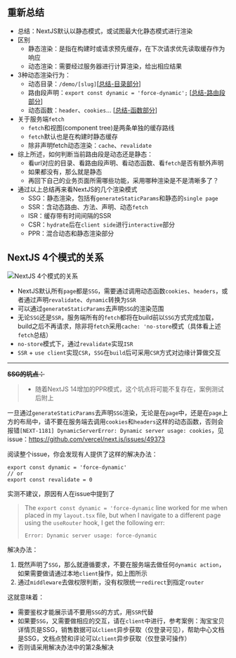 ## 重新总结

- 总结：NextJS默认以静态模式，或试图最大化静态模式进行渲染
- 区别
  - 静态渲染：是指在构建时或请求预先缓存，在下次请求优先读取缓存作为响应
  - 动态渲染：需要经过服务器进行计算渲染，给出相应结果
- 3种动态渲染行为：
  - 动态目录：`/demo/[slug]`[[总结-目录部分](https://github.com/cgfeel/next.v2/blob/master/README.md#%E8%B7%AF%E7%94%B1%E5%92%8C%E6%96%87%E4%BB%B6%E7%BA%A6%E5%AE%9Arouting--file-conventions)]
  - 路由段声明：`export const dynamic = 'force-dynamic';` [[总结-路由段部分](https://github.com/cgfeel/next.v2/blob/master/README.md#%E8%B7%AF%E7%94%B1%E5%92%8C%E6%96%87%E4%BB%B6%E7%BA%A6%E5%AE%9Arouting--file-conventions)]
  - 动态函数：`header`、`cookies`... [[总结-函数部分](https://github.com/cgfeel/next.v2/blob/master/README.md#%E6%A0%B7%E5%BC%8F%E4%BC%98%E5%8C%96%E7%BB%84%E4%BB%B6%E5%87%BD%E6%95%B0styling--optimizing--compoonents--functions)]
- 关于服务端`fetch`
  - `fetch`和视图(component tree)是两条单独的缓存路线
  - `fetch`默认也是在构建时静态缓存
  - 除非声明fetch动态渲染：`cache`、`revalidate`
- 综上所述，如何判断当前路由段是动态还是静态：
  - 看url对应的目录、看路由段声明、看动态函数、看`fetch`是否有额外声明
  - 如果都没有，那么就是静态
  - 再回下自己的业务页面所需哪些功能，采用哪种渲染是不是清晰多了？
- 通过以上总结再来看NextJS的几个渲染模式
  - SSG：静态渲染，包括有`generateStaticParams`和静态的`single page`
  - SSR：含动态路由、方法、声明、动态`fetch`
  - ISR：缓存带有时间间隔的SSR
  - CSR：`hydrate`后在`client side`进行`interactive`部分
  - PPR：混合动态和静态渲染部分

## NextJS 4个模式的关系

![NextJS 4个模式的关系](https://github.com/cgfeel/next.v2/assets/578141/8a4cd4c1-c07b-4782-a506-bdfd2c2690c5)

- NextJS默认所有`page`都是`SSG`，需要通过调用动态函数`cookies`、`headers`，或者通过声明`revalidate`、`dynamic`转换为`SSR`
- 可以通过`generateStaticParams`去声明`SSG`的渲染范围
- 无论`SSG`还是`SSR`，服务端所有的`fetch`都将在build前以`SSG`方式完成加载，build之后不再请求，除非将`fetch`采用`cache: 'no-store`模式（具体看上述`fetch`总结）
- `no-store`模式下，通过`revalidate`实现`ISR`
- `SSR` + `use client`实现`CSR`，`SSG`在`build`后可采用`CSR`方式对边缘计算做交互

---

**~~SSG的坑点：~~**

> - 随着NextJS 14增加的PPR模式，这个坑点将可能不复存在，案例测试后附上

一旦通过`generateStaticParams`去声明`SSG`渲染，无论是在`page`中，还是在`page`上方的布局中，请不要在服务端去调用`cookies`和`headers`这样的动态函数，否则会报错`[NEXT-1181] DynamicServerError: Dynamic server usage: cookies`，见issue：https://github.com/vercel/next.js/issues/49373

阅读整个issue，你会发现有人提供了这样的解决办法：
```
export const dynamic = 'force-dynamic'
// or
export const revalidate = 0
```

实测不建议，原因有人在issue中提到了

> The `export const dynamic = 'force-dynamic` line worked for me when placed in my `layout.tsx` file, but when I navigate to a different page using the `useRouter` hook, I get the following err:
>
> `Error: Dynamic server usage: force-dynamic`

解决办法：

1. 既然声明了`SSG`，那么就遵循要求，不要在服务端去做任何`dynamic action`，如果需要做请通过本地`client`操作，如上图所示
2. 通过`middleware`去做权限判断，没有权限统一`redirect`到指定`router`

这就意味着：

- 需要鉴权才能展示请不要用`SSG`的方式，用`SSR`代替
- 如果要`SSG`，又需要做相应的交互，请在`client`中进行，参考案例：淘宝宝贝详情页是SSG，销售数据可以`client`异步获取（仅登录可见），帮助中心文档是SSG，文档点赞和评论可以`client`异步获取（仅登录可操作）
- 否则请采用解决办法中的第2条解决
